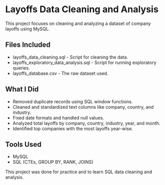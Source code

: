 # Layoffs Data Cleaning and Analysis

This project focuses on cleaning and analyzing a dataset of company layoffs using MySQL.

## Files Included

- layoffs_data_cleaning.sql - Script for cleaning the data.
- layoffs_exploratory_data_analysis.sql - Script for running exploratory queries.
- layoffs_database.csv - The raw dataset used.

## What I Did

- Removed duplicate records using SQL window functions.
- Cleaned and standardized text columns like company, country, and industry.
- Fixed date formats and handled null values.
- Analyzed total layoffs by company, country, industry, year, and month.
- Identified top companies with the most layoffs year-wise.

## Tools Used

- MySQL
- SQL (CTEs, GROUP BY, RANK, JOINS)

This project was done for practice and to learn SQL data cleaning and analysis.
